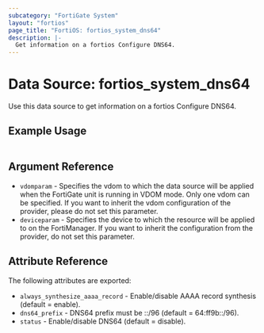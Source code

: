 ```yaml
---
subcategory: "FortiGate System"
layout: "fortios"
page_title: "FortiOS: fortios_system_dns64"
description: |-
  Get information on a fortios Configure DNS64.
---
```


# Data Source: fortios_system_dns64
Use this data source to get information on a fortios Configure DNS64.


## Example Usage

```hcl

```

## Argument Reference

* `vdomparam` - Specifies the vdom to which the data source will be applied when the FortiGate unit is running in VDOM mode. Only one vdom can be specified. If you want to inherit the vdom configuration of the provider, please do not set this parameter.
* `deviceparam` - Specifies the device to which the resource will be applied to on the FortiManager. If you want to inherit the configuration from the provider, do not set this parameter.

## Attribute Reference

The following attributes are exported:

* `always_synthesize_aaaa_record` - Enable/disable AAAA record synthesis (default = enable).
* `dns64_prefix` - DNS64 prefix must be ::/96 (default = 64:ff9b::/96).
* `status` - Enable/disable DNS64 (default = disable).
